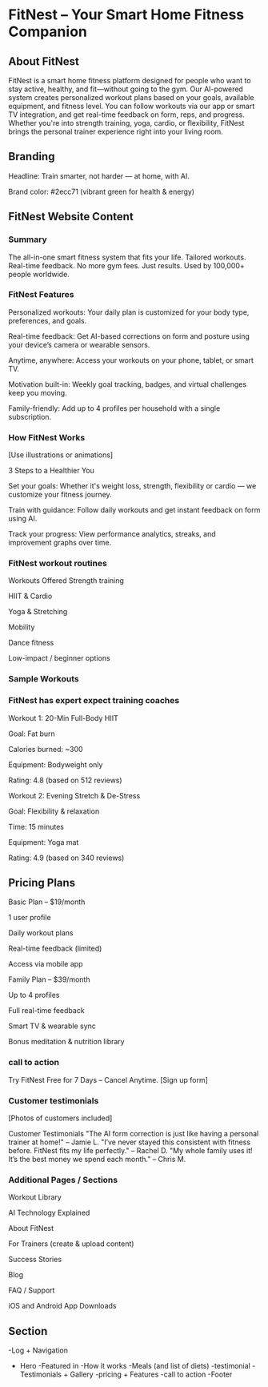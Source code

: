 # FitNest – Your Smart Home Fitness Companion

## About FitNest

FitNest is a smart home fitness platform designed for people who want to stay active, healthy, and fit—without going to the gym. Our AI-powered system creates personalized workout plans based on your goals, available equipment, and fitness level. You can follow workouts via our app or smart TV integration, and get real-time feedback on form, reps, and progress. Whether you're into strength training, yoga, cardio, or flexibility, FitNest brings the personal trainer experience right into your living room.

## Branding

Headline: Train smarter, not harder — at home, with AI.

Brand color: #2ecc71 (vibrant green for health & energy)

## FitNest Website Content

### Summary

The all-in-one smart fitness system that fits your life. Tailored workouts. Real-time feedback. No more gym fees. Just results. Used by 100,000+ people worldwide.

### FitNest Features

Personalized workouts: Your daily plan is customized for your body type, preferences, and goals.

Real-time feedback: Get AI-based corrections on form and posture using your device’s camera or wearable sensors.

Anytime, anywhere: Access your workouts on your phone, tablet, or smart TV.

Motivation built-in: Weekly goal tracking, badges, and virtual challenges keep you moving.

Family-friendly: Add up to 4 profiles per household with a single subscription.

### How FitNest Works

[Use illustrations or animations]

3 Steps to a Healthier You

Set your goals: Whether it's weight loss, strength, flexibility or cardio — we customize your fitness journey.

Train with guidance: Follow daily workouts and get instant feedback on form using AI.

Track your progress: View performance analytics, streaks, and improvement graphs over time.

### FitNest workout routines

Workouts Offered
Strength training

HIIT & Cardio

Yoga & Stretching

Mobility

Dance fitness

Low-impact / beginner options

### Sample Workouts

### FitNest has expert expect training coaches

Workout 1: 20-Min Full-Body HIIT

Goal: Fat burn

Calories burned: ~300

Equipment: Bodyweight only

Rating: 4.8 (based on 512 reviews)

Workout 2: Evening Stretch & De-Stress

Goal: Flexibility & relaxation

Time: 15 minutes

Equipment: Yoga mat

Rating: 4.9 (based on 340 reviews)

## Pricing Plans

Basic Plan – $19/month

1 user profile

Daily workout plans

Real-time feedback (limited)

Access via mobile app

Family Plan – $39/month

Up to 4 profiles

Full real-time feedback

Smart TV & wearable sync

Bonus meditation & nutrition library

### call to action

Try FitNest Free for 7 Days – Cancel Anytime.
[Sign up form]

### Customer testimonials

[Photos of customers included]

Customer Testimonials
"The AI form correction is just like having a personal trainer at home!" – Jamie L.
"I’ve never stayed this consistent with fitness before. FitNest fits my life perfectly." – Rachel D.
"My whole family uses it! It’s the best money we spend each month." – Chris M.

### Additional Pages / Sections

Workout Library

AI Technology Explained

About FitNest

For Trainers (create & upload content)

Success Stories

Blog

FAQ / Support

iOS and Android App Downloads

## Section

-Log + Navigation

- Hero
  -Featured in
  -How it works
  -Meals (and list of diets)
  -testimonial
  -Testimonials + Gallery
  -pricing + Features
  -call to action
  -Footer
